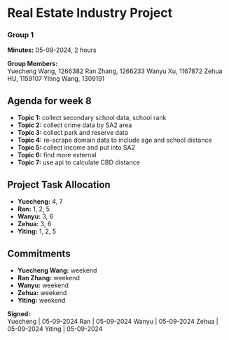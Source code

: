 # Real Estate Industry Project
### Group 1

**Minutes:** 05-09-2024, 2 hours

**Group Members:**  
Yuecheng Wang, 1266382
Ran Zhang, 1266233
Wanyu Xu, 1167872
Zehua HU, 1159107
Yiting Wang, 1309191


## Agenda for week 8
- **Topic 1:** collect secondary school data, school rank
- **Topic 2:** collect crime data by SA2 area
- **Topic 3:** collect park and reserve data
- **Topic 4:** re-scrape domain data to include age and school distance
- **Topic 5:** collect income and put into SA2
- **Topic 6:** find more external
- **Topic 7:** use api to calculate CBD distance

## Project Task Allocation
- **Yuecheng:** 4, 7
- **Ran:** 1, 2, 5
- **Wanyu:** 3, 6
- **Zehua:** 3, 6
- **Yiting:** 1, 2, 5


## Commitments
- **Yuecheng Wang:** weekend
- **Ran Zhang:** weekend
- **Wanyu:** weekend
- **Zehua:** weekend
- **Yiting:** weekend


**Signed:**  
Yuecheng | 05-09-2024
Ran | 05-09-2024
Wanyu | 05-09-2024
Zehua | 05-09-2024
Yiting | 05-09-2024